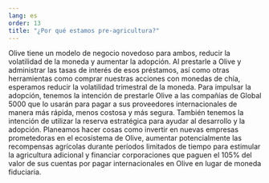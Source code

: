 ```yaml
---
lang: es
order: 13
title: "¿Por qué estamos pre-agricultura?"
---
```


Olive tiene un modelo de negocio novedoso para ambos, reducir la volatilidad de la moneda y aumentar la adopción. Al prestarle a Olive y administrar las tasas de interés de esos préstamos, así como otras herramientas como comprar nuestras acciones con monedas de chía, esperamos reducir la volatilidad trimestral de la moneda. Para impulsar la adopción, tenemos la intención de prestarle Olive a las compañías de Global 5000 que lo usarán para pagar a sus proveedores internacionales de manera más rápida, menos costosa y más segura. También tenemos la intención de utilizar la reserva estratégica para ayudar al desarrollo y la adopción. Planeamos hacer cosas como invertir en nuevas empresas prometedoras en el ecosistema de Olive, aumentar potencialmente las recompensas agrícolas durante períodos limitados de tiempo para estimular la agricultura adicional y financiar corporaciones que paguen el 105% del valor de sus cuentas por pagar internacionales en Olive en lugar de moneda fiduciaria.
